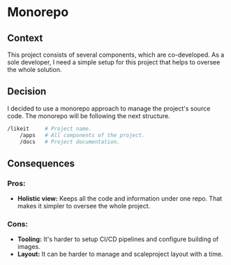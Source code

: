 # Monorepo

## Context

This project consists of several components, which are co-developed.
As a sole developer, I need a simple setup for this project
that helps to oversee the whole solution.

## Decision
I decided to use a monorepo approach to manage the project's source code.
The monorepo will be following the next structure.

```sh
/likeit     # Project name.
    /apps   # All components of the project.
    /docs   # Project documentation.
```

## Consequences

### Pros:

- **Holistic view:** Keeps all the code and information under one repo.
That makes it simpler to oversee the whole project.

### Cons:

- **Tooling:** It's harder to setup CI/CD pipelines and configure building of images.
- **Layout:** It can be harder to manage and scaleproject layout
with a time.